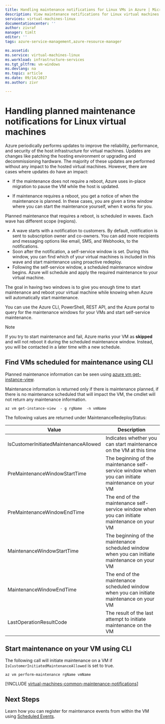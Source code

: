 ```yaml
---
title: Handling maintenance notifications for Linux VMs in Azure | Microsoft Docs
description: View maintenance notifications for Linux virtual machines running in Azure and start self-service maintenance.
services: virtual-machines-linux
documentationcenter: ''
author: zivraf
manager: timlt
editor: ''
tags: azure-service-management,azure-resource-manager

ms.assetid: 
ms.service: virtual-machines-linux
ms.workload: infrastructure-services
ms.tgt_pltfrm: vm-windows
ms.devlang: na
ms.topic: article
ms.date: 09/14/2017
ms.author: zivr

---
```



# Handling planned maintenance notifications for Linux virtual machines

Azure periodically performs updates to improve the reliability, performance, and security of the host infrastructure for virtual machines. Updates are changes like patching the hosting environment or upgrading and decommissioning hardware. The majority of these updates are performed without any impact to the hosted virtual machines. However, there are cases where updates do have an impact:

- If the maintenance does not require a reboot, Azure uses in-place migration to pause the VM while the host is updated.

- If maintenance requires a reboot, you get a notice of when the maintenance is planned. In these cases, you are given a time window where you can start the maintenance yourself, when it works for you.


Planned maintenance that requires a reboot, is scheduled in waves. Each wave has different scope (regions).

- A wave starts with a notification to customers. By default, notification is sent to subscription owner and co-owners. You can add more recipients and messaging options like email, SMS, and Webhooks, to the notifications. 
- Soon after the notification, a self-service window is set. During this window, you can find which of your virtual machines is included in this wave and start maintenance using proactive redeploy. 
- Following the self-service window, a scheduled maintenance window begins. Azure will schedule and apply the required maintenance to your virtual machine. 

The goal in having two windows is to give you enough time to start maintenance and reboot your virtual machine while knowing when Azure will automatically start maintenance.

You can use the Azure CLI, PowerShell, REST API, and the Azure portal to query for the maintenance windows for your VMs and start self-service maintenance.

 > [!NOTE]
 > If you try to start maintenance and fail, Azure marks your VM as **skipped** and will not reboot it during the scheduled maintenance window. Instead, you will be contacted in a later time with a new schedule. 

## Find VMs scheduled for maintenance using CLI

Planned maintenance information can be seen using [azure vm get-instance-view](/cli/azure/vm?view=azure-cli-latest#az_vm_get_instance_view).
 
Maintenance information is returned only if there is maintenance planned, if there is no maintenance scheduled that will impact the VM, the cmdlet will not return any maintenance information. 

```azure-cli
az vm get-instance-view  - g rgName  -n vmName 
```

The following values are returned under MaintenanceRedeployStatus: 

| Value	| Description	|
|-------|---------------|
| IsCustomerInitiatedMaintenanceAllowed | Indicates whether you can start maintenance on the VM at this time ||
| PreMaintenanceWindowStartTime         | The beginning of the maintenance self-service window when you can initiate maintenance on your VM ||
| PreMaintenanceWindowEndTime           | The end of the maintenance self-service window when you can initiate maintenance on your VM ||
| MaintenanceWindowStartTime            | The beginning of the maintenance scheduled window when you can initiate maintenance on your VM ||
| MaintenanceWindowEndTime              | The end of the maintenance scheduled window when you can initiate maintenance on your VM ||
| LastOperationResultCode               | The result of the last attempt to initiate maintenance on the VM ||


## Start maintenance on your VM using CLI

The following call will initiate maintenance on a VM if `IsCustomerInitiatedMaintenanceAllowed` is set to true.

```azure-cli
az vm perform-maintenance rgName vmName 
```

[!INCLUDE [virtual-machines-common-maintenance-notifications](../../../includes/virtual-machines-common-maintenance-notifications.md)]


## Next Steps

Learn how you can register for maintenance events from within the VM using [Scheduled Events](scheduled-events.md).